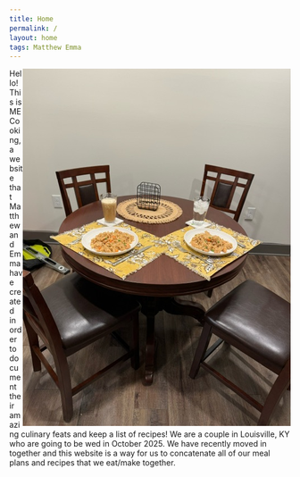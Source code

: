 ```yaml
---
title: Home
permalink: /
layout: home
tags: Matthew Emma
---
```


<img src="assets/img/DinnerTable.jpeg" alt="Table" align="right">

<div>
<p>Hello! This is ME Cooking, a website that Matthew and Emma have created in order to document their amazing culinary feats and keep a list of recipes!
We are a couple in Louisville, KY who are going to be wed in October 2025. We have recently moved in together and this website is a way for us to concatenate all of our meal plans and recipes that we eat/make together. 
</p>
</div>
